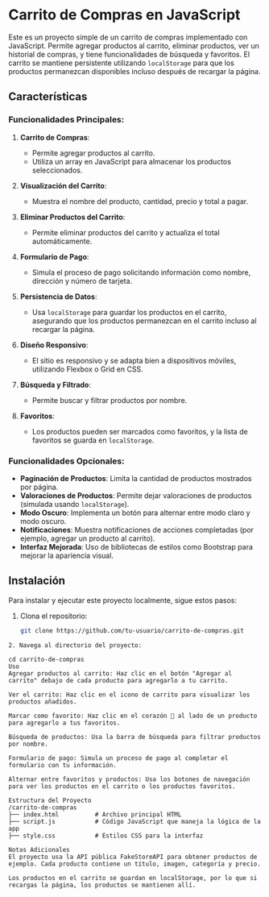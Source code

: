 # Carrito de Compras en JavaScript

Este es un proyecto simple de un carrito de compras implementado con JavaScript. Permite agregar productos al carrito, eliminar productos, ver un historial de compras, y tiene funcionalidades de búsqueda y favoritos. El carrito se mantiene persistente utilizando `localStorage` para que los productos permanezcan disponibles incluso después de recargar la página.

## Características

### Funcionalidades Principales:
1. **Carrito de Compras**: 
   - Permite agregar productos al carrito.
   - Utiliza un array en JavaScript para almacenar los productos seleccionados.
   
2. **Visualización del Carrito**: 
   - Muestra el nombre del producto, cantidad, precio y total a pagar.

3. **Eliminar Productos del Carrito**: 
   - Permite eliminar productos del carrito y actualiza el total automáticamente.

4. **Formulario de Pago**: 
   - Simula el proceso de pago solicitando información como nombre, dirección y número de tarjeta.

5. **Persistencia de Datos**:
   - Usa `localStorage` para guardar los productos en el carrito, asegurando que los productos permanezcan en el carrito incluso al recargar la página.

6. **Diseño Responsivo**:
   - El sitio es responsivo y se adapta bien a dispositivos móviles, utilizando Flexbox o Grid en CSS.

7. **Búsqueda y Filtrado**:
   - Permite buscar y filtrar productos por nombre.

8. **Favoritos**:
   - Los productos pueden ser marcados como favoritos, y la lista de favoritos se guarda en `localStorage`.

### Funcionalidades Opcionales:
- **Paginación de Productos**: Limita la cantidad de productos mostrados por página.
- **Valoraciones de Productos**: Permite dejar valoraciones de productos (simulada usando `localStorage`).
- **Modo Oscuro**: Implementa un botón para alternar entre modo claro y modo oscuro.
- **Notificaciones**: Muestra notificaciones de acciones completadas (por ejemplo, agregar un producto al carrito).
- **Interfaz Mejorada**: Uso de bibliotecas de estilos como Bootstrap para mejorar la apariencia visual.

## Instalación

Para instalar y ejecutar este proyecto localmente, sigue estos pasos:

1. Clona el repositorio:

   ```bash
   git clone https://github.com/tu-usuario/carrito-de-compras.git
  ```
2. Navega al directorio del proyecto:

cd carrito-de-compras
Uso
Agregar productos al carrito: Haz clic en el botón "Agregar al carrito" debajo de cada producto para agregarlo a tu carrito.

Ver el carrito: Haz clic en el icono de carrito para visualizar los productos añadidos.

Marcar como favorito: Haz clic en el corazón 💜 al lado de un producto para agregarlo a tus favoritos.

Búsqueda de productos: Usa la barra de búsqueda para filtrar productos por nombre.

Formulario de pago: Simula un proceso de pago al completar el formulario con tu información.

Alternar entre favoritos y productos: Usa los botones de navegación para ver los productos en el carrito o los productos favoritos.

Estructura del Proyecto
/carrito-de-compras
├── index.html          # Archivo principal HTML
├── script.js           # Código JavaScript que maneja la lógica de la app
├── style.css           # Estilos CSS para la interfaz

Notas Adicionales
El proyecto usa la API pública FakeStoreAPI para obtener productos de ejemplo. Cada producto contiene un título, imagen, categoría y precio.

Los productos en el carrito se guardan en localStorage, por lo que si recargas la página, los productos se mantienen allí.
